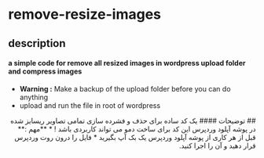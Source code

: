# remove-resize-images

## description
#### a simple code for remove all resized images in wordpress upload folder and compress images
* **Warning :** Make a backup of the upload folder before you can do anything
* upload and run the file in root of wordpress

<div dir='rtl'>
## توضیحات
#### یک کد ساده برای حذف و فشرده سازی تمامی تصاویر ریسایز شده در پوشه آپلود وردپرس این کد برای ساخت دمو می تواند کاربردی باشد !
* **مهم :** قبل از هر کاری از پوشه آپلود وردپرس یک بک آپ بگیرید
* فایل را درون روت وردپرس قرار دهید و آن را اجرا کنید.
</div>

